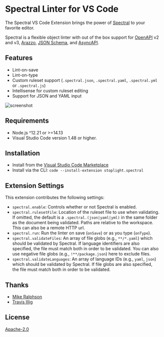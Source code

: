 # Spectral Linter for VS Code

The Spectral VS Code Extension brings the power of [Spectral](https://stoplight.io/open-source/spectral?utm_source=github.com&utm_medium=referral&utm_campaign=github_repo_vs_code_spectral) to your favorite editor.

Spectral is a flexible object linter with out of the box support for [OpenAPI](https://openapis.org/) v2 and v3, [Arazzo](https://www.openapis.org/arazzo), [JSON Schema](https://json-schema.org/), and [AsyncAPI](https://www.asyncapi.com/).

## Features

- Lint-on-save
- Lint-on-type
- Custom ruleset support (`.spectral.json`, `.spectral.yaml`, `.spectral.yml` or `.spectral.js`)
- Intellisense for custom ruleset editing
- Support for JSON and YAML input

![screenshot](assets/screenshot1.png)

## Requirements

- Node.js ^12.21 or >=14.13
- Visual Studio Code version 1.48 or higher.

## Installation

- Install from the [Visual Studio Code Marketplace](https://marketplace.visualstudio.com/items?itemName=stoplight.spectral)
- Install via the CLI: `code --install-extension stoplight.spectral`

## Extension Settings

This extension contributes the following settings:

- `spectral.enable`: Controls whether or not Spectral is enabled.
- `spectral.rulesetFile`: Location of the ruleset file to use when validating. If omitted, the default is a `.spectral.(json|yaml|yml)` in the same folder as the document being validated. Paths are relative to the workspace. This can also be a remote HTTP url.
- `spectral.run`: Run the linter on save (`onSave`) or as you type (`onType`).
- `spectral.validateFiles`: An array of file globs (e.g., `**/*.yaml`) which should be validated by Spectral. If language identifiers are also specified, the file must match both in order to be validated. You can also use negative file globs (e.g., `!**/package.json`) here to exclude files.
- `spectral.validateLanguages`: An array of language IDs (e.g., `yaml`, `json`) which should be validated by Spectral. If file globs are also specified, the file must match both in order to be validated.

## Thanks

- [Mike Ralphson](https://github.com/MikeRalphson)
- [Travis Illig](https://github.com/tillig)

## License

[Apache-2.0](LICENSE.txt)
